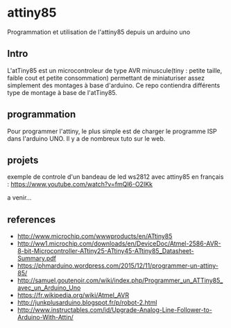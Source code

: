 # attiny85
Programmation et utilisation de l'attiny85 depuis un arduino uno

## Intro

L'atTiny85 est un microcontroleur de type AVR minuscule(tiny : petite taille, faible cout et petite consommation) permettant de miniaturiser assez simplement des montages à base d'arduino. Ce repo contiendra différents type de montage à base de l'atTiny85.

## programmation 

Pour programmer l'attiny, le plus simple est de charger le programme ISP dans l'arduino UNO. Il y a de nombreux tuto sur le web. 

## projets

exemple de controle d'un bandeau de led ws2812 avec attiny85 en français : https://www.youtube.com/watch?v=fmQl6-O2IKk

a venir...

## references

* http://www.microchip.com/wwwproducts/en/ATtiny85
* http://ww1.microchip.com/downloads/en/DeviceDoc/Atmel-2586-AVR-8-bit-Microcontroller-ATtiny25-ATtiny45-ATtiny85_Datasheet-Summary.pdf
* https://phmarduino.wordpress.com/2015/12/11/programmer-un-attiny-85/
* http://samuel.goutenoir.com/wiki/index.php/Programmer_un_ATTiny85_avec_un_Arduino_Uno
* https://fr.wikipedia.org/wiki/Atmel_AVR
* http://junkplusarduino.blogspot.fr/p/robot-2.html
* http://www.instructables.com/id/Upgrade-Analog-Line-Follower-to-Arduino-With-Attin/
